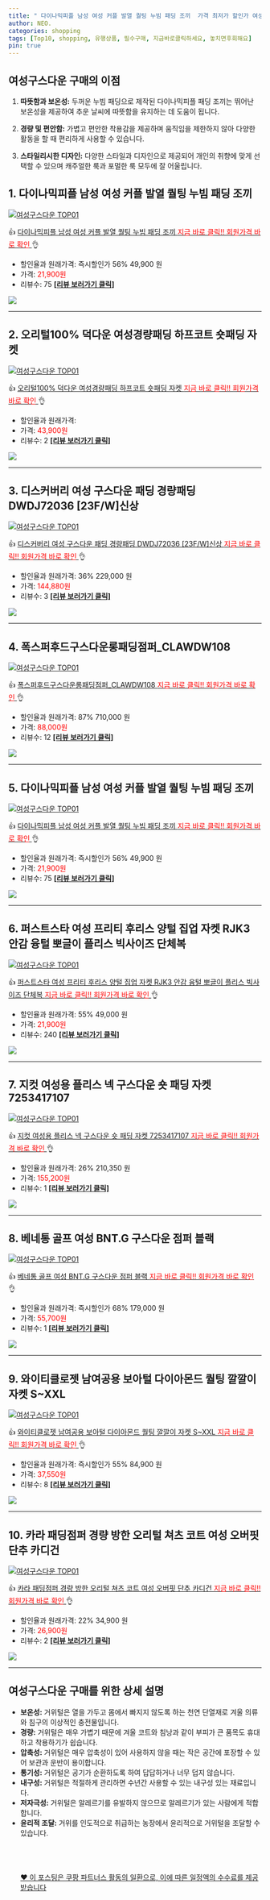 ```yaml
---
title: " 다이나믹피플 남성 여성 커플 발열 퀄팅 누빔 패딩 조끼  가격 최저가 할인가 여성구스다운 최저가 추천 제품 비교"
author: NEO.
categories: shopping
tags: [Top10, shopping, 유행상품, 필수구매, 지금바로클릭하세요, 놓치면후회해요]
pin: true
---
```

## 여성구스다운 구매의 이점
1. **따뜻함과 보온성:** 두꺼운 누빔 패딩으로 제작된 다이나믹피플 패딩 조끼는 뛰어난 보온성을 제공하여 추운 날씨에 따뜻함을 유지하는 데 도움이 됩니다.

2. **경량 및 편안함:** 가볍고 편안한 착용감을 제공하며 움직임을 제한하지 않아 다양한 활동을 할 때 편리하게 사용할 수 있습니다.

3. **스타일리시한 디자인:** 다양한 스타일과 디자인으로 제공되어 개인의 취향에 맞게 선택할 수 있으며 캐주얼한 룩과 포멀한 룩 모두에 잘 어울립니다.

   

## 1.  다이나믹피플 남성 여성 커플 발열 퀄팅 누빔 패딩 조끼 

[![여성구스다운 TOP01](https://thumbnail8.coupangcdn.com/thumbnails/remote/490x490ex/image/vendor_inventory/e845/f5cae4864555bd0d5005904920efd55114f249e7bea2c7b5cc43ff253912.jpg)](https://link.coupang.com/re/AFFSDP?lptag=AF3617701&subid=GithubCoopas&pageKey=7689509318&traceid=V0-153&itemId=20559643143&vendorItemId=87635560028)


👍 [ 다이나믹피플 남성 여성 커플 발열 퀄팅 누빔 패딩 조끼  <font color=red> 지금 바로 클릭!! 회원가격 바로 확인 </font> ](https://link.coupang.com/re/AFFSDP?lptag=AF3617701&subid=GithubCoopas&pageKey=7689509318&traceid=V0-153&itemId=20559643143&vendorItemId=87635560028) 👌 


- 할인율과 원래가격: 즉시할인가 56%  49,900   원
- 가격: <span style='color:red'>21,900원</span>
- 리뷰수: 75  [**[리뷰 보러가기 클릭]**](https://link.coupang.com/re/AFFSDP?lptag=AF3617701&subid=GithubCoopas&pageKey=7689509318&traceid=V0-153&itemId=20559643143&vendorItemId=87635560028)

[![](/discount_price.png)](https://link.coupang.com/re/AFFSDP?lptag=AF3617701&subid=GithubCoopas&pageKey=7689509318&traceid=V0-153&itemId=20559643143&vendorItemId=87635560028)

---


   

## 2.  오리털100% 덕다운 여성경량패딩 하프코트 숏패딩 자켓 

[![여성구스다운 TOP01](https://thumbnail8.coupangcdn.com/thumbnails/remote/490x490ex/image/vendor_inventory/9b41/a70e17f03d60b6d82f97ea5a5f72d383f4a4b0128d962cf422bb3c89cd11.jpg)](https://link.coupang.com/re/AFFSDP?lptag=AF3617701&subid=GithubCoopas&pageKey=7860906605&traceid=V0-153&itemId=21450325187&vendorItemId=88504857970)


👍 [ 오리털100% 덕다운 여성경량패딩 하프코트 숏패딩 자켓  <font color=red> 지금 바로 클릭!! 회원가격 바로 확인 </font> ](https://link.coupang.com/re/AFFSDP?lptag=AF3617701&subid=GithubCoopas&pageKey=7860906605&traceid=V0-153&itemId=21450325187&vendorItemId=88504857970) 👌 


- 할인율과 원래가격: 
- 가격: <span style='color:red'>43,900원</span>
- 리뷰수: 2  [**[리뷰 보러가기 클릭]**](https://link.coupang.com/re/AFFSDP?lptag=AF3617701&subid=GithubCoopas&pageKey=7860906605&traceid=V0-153&itemId=21450325187&vendorItemId=88504857970)

[![](/discount_price.png)](https://link.coupang.com/re/AFFSDP?lptag=AF3617701&subid=GithubCoopas&pageKey=7860906605&traceid=V0-153&itemId=21450325187&vendorItemId=88504857970)

---


   

## 3.  디스커버리 여성 구스다운 패딩 경량패딩 DWDJ72036 [23F/W]신상 

[![여성구스다운 TOP01](https://thumbnail8.coupangcdn.com/thumbnails/remote/490x490ex/image/vendor_inventory/a509/c6556d0f1de513569c75ade6cbcb0356663553fef9d4b6421703b4ccd272.jpg)](https://link.coupang.com/re/AFFSDP?lptag=AF3617701&subid=GithubCoopas&pageKey=7577816722&traceid=V0-153&itemId=19997934489&vendorItemId=87095318762)


👍 [ 디스커버리 여성 구스다운 패딩 경량패딩 DWDJ72036 [23F/W]신상  <font color=red> 지금 바로 클릭!! 회원가격 바로 확인 </font> ](https://link.coupang.com/re/AFFSDP?lptag=AF3617701&subid=GithubCoopas&pageKey=7577816722&traceid=V0-153&itemId=19997934489&vendorItemId=87095318762) 👌 


- 할인율과 원래가격: 36%  229,000   원
- 가격: <span style='color:red'>144,880원</span>
- 리뷰수: 3  [**[리뷰 보러가기 클릭]**](https://link.coupang.com/re/AFFSDP?lptag=AF3617701&subid=GithubCoopas&pageKey=7577816722&traceid=V0-153&itemId=19997934489&vendorItemId=87095318762)

[![](/discount_price.png)](https://link.coupang.com/re/AFFSDP?lptag=AF3617701&subid=GithubCoopas&pageKey=7577816722&traceid=V0-153&itemId=19997934489&vendorItemId=87095318762)

---


   

## 4.  폭스퍼후드구스다운롱패딩점퍼_CLAWDW108 

[![여성구스다운 TOP01](https://thumbnail7.coupangcdn.com/thumbnails/remote/490x490ex/image/vendor_inventory/6bf6/640f798fb655175bde976e05df0aa44c5f574429c21bcb6f152e2de56074.jpg)](https://link.coupang.com/re/AFFSDP?lptag=AF3617701&subid=GithubCoopas&pageKey=7662480743&traceid=V0-153&itemId=20417939030&vendorItemId=87405556134)


👍 [ 폭스퍼후드구스다운롱패딩점퍼_CLAWDW108  <font color=red> 지금 바로 클릭!! 회원가격 바로 확인 </font> ](https://link.coupang.com/re/AFFSDP?lptag=AF3617701&subid=GithubCoopas&pageKey=7662480743&traceid=V0-153&itemId=20417939030&vendorItemId=87405556134) 👌 


- 할인율과 원래가격: 87%  710,000   원
- 가격: <span style='color:red'>88,000원</span>
- 리뷰수: 12  [**[리뷰 보러가기 클릭]**](https://link.coupang.com/re/AFFSDP?lptag=AF3617701&subid=GithubCoopas&pageKey=7662480743&traceid=V0-153&itemId=20417939030&vendorItemId=87405556134)

[![](/discount_price.png)](https://link.coupang.com/re/AFFSDP?lptag=AF3617701&subid=GithubCoopas&pageKey=7662480743&traceid=V0-153&itemId=20417939030&vendorItemId=87405556134)

---


   

## 5.  다이나믹피플 남성 여성 커플 발열 퀄팅 누빔 패딩 조끼 

[![여성구스다운 TOP01](https://thumbnail8.coupangcdn.com/thumbnails/remote/490x490ex/image/vendor_inventory/bc06/97d5c2d8acff67a3615b25901579e1cdaf2481bf67f8d840e952bd6bd754.jpg)](https://link.coupang.com/re/AFFSDP?lptag=AF3617701&subid=GithubCoopas&pageKey=7689509318&traceid=V0-153&itemId=20559643137&vendorItemId=87635559962)


👍 [ 다이나믹피플 남성 여성 커플 발열 퀄팅 누빔 패딩 조끼  <font color=red> 지금 바로 클릭!! 회원가격 바로 확인 </font> ](https://link.coupang.com/re/AFFSDP?lptag=AF3617701&subid=GithubCoopas&pageKey=7689509318&traceid=V0-153&itemId=20559643137&vendorItemId=87635559962) 👌 


- 할인율과 원래가격: 즉시할인가 56%  49,900   원
- 가격: <span style='color:red'>21,900원</span>
- 리뷰수: 75  [**[리뷰 보러가기 클릭]**](https://link.coupang.com/re/AFFSDP?lptag=AF3617701&subid=GithubCoopas&pageKey=7689509318&traceid=V0-153&itemId=20559643137&vendorItemId=87635559962)

[![](/discount_price.png)](https://link.coupang.com/re/AFFSDP?lptag=AF3617701&subid=GithubCoopas&pageKey=7689509318&traceid=V0-153&itemId=20559643137&vendorItemId=87635559962)

---


   

## 6.  퍼스트스타 여성 프리티 후리스 양털 집업 자켓 RJK3 안감 융털 뽀글이 플리스 빅사이즈 단체복 

[![여성구스다운 TOP01](https://thumbnail9.coupangcdn.com/thumbnails/remote/490x490ex/image/vendor_inventory/23da/7dd092d911c47afbe5cbd0e256b99ca0de0778d23a80aac2cc82ac63c70d.jpg)](https://link.coupang.com/re/AFFSDP?lptag=AF3617701&subid=GithubCoopas&pageKey=7702070259&traceid=V0-153&itemId=20624159274&vendorItemId=87802359016)


👍 [ 퍼스트스타 여성 프리티 후리스 양털 집업 자켓 RJK3 안감 융털 뽀글이 플리스 빅사이즈 단체복  <font color=red> 지금 바로 클릭!! 회원가격 바로 확인 </font> ](https://link.coupang.com/re/AFFSDP?lptag=AF3617701&subid=GithubCoopas&pageKey=7702070259&traceid=V0-153&itemId=20624159274&vendorItemId=87802359016) 👌 


- 할인율과 원래가격: 55%  49,000   원
- 가격: <span style='color:red'>21,900원</span>
- 리뷰수: 240  [**[리뷰 보러가기 클릭]**](https://link.coupang.com/re/AFFSDP?lptag=AF3617701&subid=GithubCoopas&pageKey=7702070259&traceid=V0-153&itemId=20624159274&vendorItemId=87802359016)

[![](/discount_price.png)](https://link.coupang.com/re/AFFSDP?lptag=AF3617701&subid=GithubCoopas&pageKey=7702070259&traceid=V0-153&itemId=20624159274&vendorItemId=87802359016)

---


   

## 7.  지컷 여성용 플리스 넥 구스다운 숏 패딩 자켓 7253417107 

[![여성구스다운 TOP01](https://thumbnail9.coupangcdn.com/thumbnails/remote/490x490ex/image/retail/images/904941900967109-b45edf78-a248-48b9-93a5-87a035a6bf90.jpg)](https://link.coupang.com/re/AFFSDP?lptag=AF3617701&subid=GithubCoopas&pageKey=7665005846&traceid=V0-153&itemId=20430862928&vendorItemId=87511972355)


👍 [ 지컷 여성용 플리스 넥 구스다운 숏 패딩 자켓 7253417107  <font color=red> 지금 바로 클릭!! 회원가격 바로 확인 </font> ](https://link.coupang.com/re/AFFSDP?lptag=AF3617701&subid=GithubCoopas&pageKey=7665005846&traceid=V0-153&itemId=20430862928&vendorItemId=87511972355) 👌 


- 할인율과 원래가격: 26%  210,350   원
- 가격: <span style='color:red'>155,200원</span>
- 리뷰수: 1  [**[리뷰 보러가기 클릭]**](https://link.coupang.com/re/AFFSDP?lptag=AF3617701&subid=GithubCoopas&pageKey=7665005846&traceid=V0-153&itemId=20430862928&vendorItemId=87511972355)

[![](/discount_price.png)](https://link.coupang.com/re/AFFSDP?lptag=AF3617701&subid=GithubCoopas&pageKey=7665005846&traceid=V0-153&itemId=20430862928&vendorItemId=87511972355)

---


   

## 8.  베네통 골프 여성 BNT.G 구스다운 점퍼 블랙 

[![여성구스다운 TOP01](https://thumbnail7.coupangcdn.com/thumbnails/remote/490x490ex/image/vendor_inventory/0ee8/480546aa2477b0dca78344b9bab13e558cd99e119553c4d24cf6710b1dd3.jpg)](https://link.coupang.com/re/AFFSDP?lptag=AF3617701&subid=GithubCoopas&pageKey=7837766458&traceid=V0-153&itemId=21328397859&vendorItemId=88387026216)


👍 [ 베네통 골프 여성 BNT.G 구스다운 점퍼 블랙  <font color=red> 지금 바로 클릭!! 회원가격 바로 확인 </font> ](https://link.coupang.com/re/AFFSDP?lptag=AF3617701&subid=GithubCoopas&pageKey=7837766458&traceid=V0-153&itemId=21328397859&vendorItemId=88387026216) 👌 


- 할인율과 원래가격: 즉시할인가 68%  179,000   원
- 가격: <span style='color:red'>55,700원</span>
- 리뷰수: 1  [**[리뷰 보러가기 클릭]**](https://link.coupang.com/re/AFFSDP?lptag=AF3617701&subid=GithubCoopas&pageKey=7837766458&traceid=V0-153&itemId=21328397859&vendorItemId=88387026216)

[![](/discount_price.png)](https://link.coupang.com/re/AFFSDP?lptag=AF3617701&subid=GithubCoopas&pageKey=7837766458&traceid=V0-153&itemId=21328397859&vendorItemId=88387026216)

---


   

## 9.  와이티클로젯 남여공용 보아털 다이아몬드 퀄팅 깔깔이 자켓 S~XXL 

[![여성구스다운 TOP01](https://thumbnail9.coupangcdn.com/thumbnails/remote/490x490ex/image/vendor_inventory/f81f/25f4a37c2befd8d641db593f8c5349cdb0fb4942e9a0af800abcb15aca45.jpg)](https://link.coupang.com/re/AFFSDP?lptag=AF3617701&subid=GithubCoopas&pageKey=7647041108&traceid=V0-153&itemId=20336435636&vendorItemId=87421406252)


👍 [ 와이티클로젯 남여공용 보아털 다이아몬드 퀄팅 깔깔이 자켓 S~XXL  <font color=red> 지금 바로 클릭!! 회원가격 바로 확인 </font> ](https://link.coupang.com/re/AFFSDP?lptag=AF3617701&subid=GithubCoopas&pageKey=7647041108&traceid=V0-153&itemId=20336435636&vendorItemId=87421406252) 👌 


- 할인율과 원래가격: 즉시할인가 55%  84,900   원
- 가격: <span style='color:red'>37,550원</span>
- 리뷰수: 8  [**[리뷰 보러가기 클릭]**](https://link.coupang.com/re/AFFSDP?lptag=AF3617701&subid=GithubCoopas&pageKey=7647041108&traceid=V0-153&itemId=20336435636&vendorItemId=87421406252)

[![](/discount_price.png)](https://link.coupang.com/re/AFFSDP?lptag=AF3617701&subid=GithubCoopas&pageKey=7647041108&traceid=V0-153&itemId=20336435636&vendorItemId=87421406252)

---


   

## 10.  카라 패딩점퍼 경량 방한 오리털 쳐츠 코트 여성 오버핏 단추 카디건 

[![여성구스다운 TOP01](https://thumbnail9.coupangcdn.com/thumbnails/remote/490x490ex/image/vendor_inventory/7c70/2a8bc9f657899f16e30b01d9f20e755bd5a1e9993a4388be14d977aee598.jpg)](https://link.coupang.com/re/AFFSDP?lptag=AF3617701&subid=GithubCoopas&pageKey=7748490284&traceid=V0-153&itemId=20865249334&vendorItemId=87932615659)


👍 [ 카라 패딩점퍼 경량 방한 오리털 쳐츠 코트 여성 오버핏 단추 카디건  <font color=red> 지금 바로 클릭!! 회원가격 바로 확인 </font> ](https://link.coupang.com/re/AFFSDP?lptag=AF3617701&subid=GithubCoopas&pageKey=7748490284&traceid=V0-153&itemId=20865249334&vendorItemId=87932615659) 👌 


- 할인율과 원래가격: 22%  34,900   원
- 가격: <span style='color:red'>26,900원</span>
- 리뷰수: 2  [**[리뷰 보러가기 클릭]**](https://link.coupang.com/re/AFFSDP?lptag=AF3617701&subid=GithubCoopas&pageKey=7748490284&traceid=V0-153&itemId=20865249334&vendorItemId=87932615659)

[![](/discount_price.png)](https://link.coupang.com/re/AFFSDP?lptag=AF3617701&subid=GithubCoopas&pageKey=7748490284&traceid=V0-153&itemId=20865249334&vendorItemId=87932615659)

---
## 여성구스다운 구매를 위한 상세 설명
* **보온성:** 거위털은 열을 가두고 몸에서 빠지지 않도록 하는 천연 단열재로 겨울 의류와 침구의 이상적인 충전물입니다.
* **경량:** 거위털은 매우 가볍기 때문에 겨울 코트와 침낭과 같이 부피가 큰 품목도 휴대하고 착용하기가 쉽습니다.
* **압축성:** 거위털은 매우 압축성이 있어 사용하지 않을 때는 작은 공간에 포장할 수 있어 보관과 운반이 용이합니다.
* **통기성:** 거위털은 공기가 순환하도록 하여 답답하거나 너무 덥지 않습니다.
* **내구성:** 거위털은 적절하게 관리하면 수년간 사용할 수 있는 내구성 있는 재료입니다.
* **저자극성:** 거위털은 알레르기를 유발하지 않으므로 알레르기가 있는 사람에게 적합합니다.
* **윤리적 조달:** 거위를 인도적으로 취급하는 농장에서 윤리적으로 거위털을 조달할 수 있습니다.<br><br><br><br><br> [ ❤  이 포스팅은 쿠팡 파트너스 활동의 일환으로, 이에 따른 일정액의 수수료를 제공받습니다](https://link.coupang.com/a/bcEFyh)